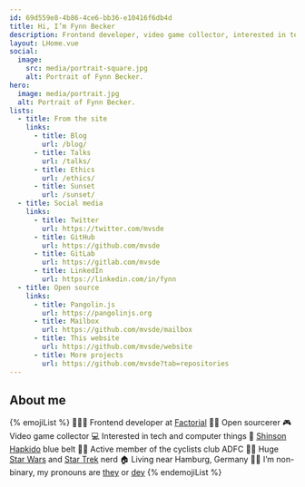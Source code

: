 ```yaml
---
id: 69d559e8-4b86-4ce6-bb36-e10416f6db4d
title: Hi, I’m Fynn Becker
description: Frontend developer, video game collector, interested in tech and computer things, cyclist, Shinson Hapkido 🥋, Star Wars and Star Trek 🖖🏻
layout: LHome.vue
social:
  image:
    src: media/portrait-square.jpg
    alt: Portrait of Fynn Becker.
hero:
  image: media/portrait.jpg
  alt: Portrait of Fynn Becker.
lists:
  - title: From the site
    links:
      - title: Blog
        url: /blog/
      - title: Talks
        url: /talks/
      - title: Ethics
        url: /ethics/
      - title: Sunset
        url: /sunset/
  - title: Social media
    links:
      - title: Twitter
        url: https://twitter.com/mvsde
      - title: GitHub
        url: https://github.com/mvsde
      - title: GitLab
        url: https://gitlab.com/mvsde
      - title: LinkedIn
        url: https://linkedin.com/in/fynn
  - title: Open source
    links:
      - title: Pangolin.js
        url: https://pangolinjs.org
      - title: Mailbox
        url: https://github.com/mvsde/mailbox
      - title: This website
        url: https://github.com/mvsde/website
      - title: More projects
        url: https://github.com/mvsde?tab=repositories
---
```


## About me

{% emojiList %}
🧑🏻‍💻 Frontend developer at [Factorial](https://www.factorial.io/)
🧙🏻 Open sourcerer
🎮 Video game collector
💻 Interested in tech and computer things
🥋 [Shinson Hapkido](http://www.shinsonhapkido.org) blue belt
🚴🏻 Active member of the cyclists club ADFC
🖖🏻 Huge [Star Wars](https://twitter.com/mvsde/status/1408409600643190788) and [Star Trek](https://twitter.com/mvsde/status/1400519056374046726) nerd
🏠 Living near Hamburg, Germany
🏳️‍⚧️ I’m non-binary, my pronouns are <span lang=en translate=no>[they](https://en.pronouns.page/they)</span> or <span lang=de translate=no>[dey](https://de.pronouns.page/dey)</span>
{% endemojiList %}
